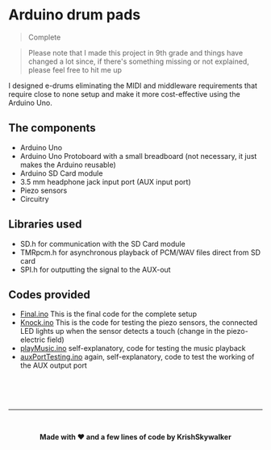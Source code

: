 # Arduino drum pads
> Complete

> Please note that I made this project in 9th grade and things have changed a lot since, if there's something missing or not explained, please feel free to hit me up

I designed e-drums eliminating the MIDI and middleware requirements that require close to none setup and make it more cost-effective using the Arduino Uno.

## The components
- Arduino Uno
- Arduino Uno Protoboard with a small breadboard (not necessary, it just makes the Arduino reusable)
- Arduino SD Card module
- 3.5 mm headphone jack input port (AUX input port)
- Piezo sensors
- Circuitry 

## Libraries used
- SD.h for communication with the SD Card module
- TMRpcm.h for asynchronous playback of PCM/WAV files direct from SD card
- SPI.h for outputting the signal to the AUX-out

## Codes provided
- [Final.ino](https://github.com/KrishSkywalker/ArduinoDrumPads/blob/master/Codes%20and%20components/Arduino_drums_final/Arduino_drums_final.ino) This is the final code for the complete setup
- [Knock.ino](https://github.com/KrishSkywalker/ArduinoDrumPads/blob/master/Codes%20and%20components/knock/knock.ino) This is the code for testing the piezo sensors, the connected LED lights up when the sensor detects a touch (change in the piezo-electric field)
- [playMusic.ino](https://github.com/KrishSkywalker/ArduinoDrumPads/blob/master/Codes%20and%20components/playMusic/playMusic.ino) self-explanatory, code for testing the music playback 
- [auxPortTesting.ino](https://github.com/KrishSkywalker/ArduinoDrumPads/blob/master/Codes%20and%20components/aux_port_testing/aux_port_testing.ino) again, self-explanatory, code to test the working of the AUX output port
<br>
<br>
<br>
<hr>
<br>
<p align="center">
  <b>Made with ❤️ and a few lines of code by KrishSkywalker</b>
</p>
